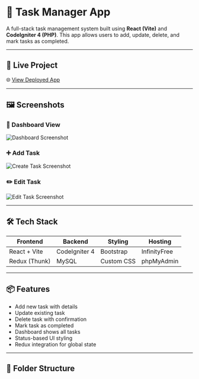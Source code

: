 # 📝 Task Manager App

A full-stack task management system built using **React (Vite)** and **CodeIgniter 4 (PHP)**. This app allows users to add, update, delete, and mark tasks as completed.

---

## 🚀 Live Project

🌐 [View Deployed App](https://sonalitaskmanager.42web.io)

---

## 🖼️ Screenshots

### 📌 Dashboard View
![Dashboard Screenshot](./screenshots/dashboard.png)

### ➕ Add Task
![Create Task Screenshot](./screenshots/createtask.png)

### ✏️ Edit Task
![Edit Task Screenshot](./screenshots/editTask.png)

---

## 🛠 Tech Stack

| Frontend     | Backend        | Styling   | Hosting        |
|--------------|----------------|-----------|----------------|
| React + Vite | CodeIgniter 4  | Bootstrap | InfinityFree   |
| Redux (Thunk)| MySQL          | Custom CSS| phpMyAdmin     |

---

## 📦 Features

- Add new task with details
- Update existing task
- Delete task with confirmation
- Mark task as completed
- Dashboard shows all tasks
- Status-based UI styling
- Redux integration for global state

---

## 📁 Folder Structure

